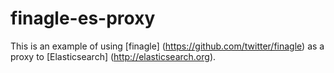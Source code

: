 finagle-es-proxy
================

This is an example of using [finagle] (https://github.com/twitter/finagle) as a proxy to [Elasticsearch] (http://elasticsearch.org).
